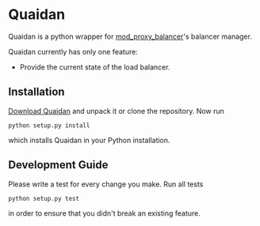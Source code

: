 Quaidan
=======

Quaidan is a python wrapper for
[mod_proxy_balancer](http://httpd.apache.org/docs/2.4/mod/mod_proxy_balancer.html)'s
balancer manager.

Quaidan currently has only one feature:

* Provide the current state of the load balancer.

Installation
------------

[Download Quaidan](https://github.com/stefanbirkner/quaidan/archive/master.zip)
and unpack it or clone the repository. Now run

    python setup.py install

which installs Quaidan in your Python installation.

Development Guide
-----------------

Please write a test for every change you make. Run all tests

    python setup.py test

in order to ensure that you didn't break an existing feature.

